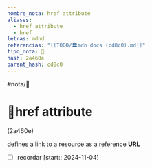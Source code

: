 ```yaml
---
nombre_nota: href attribute
aliases:
  - href attribute
  - href
letras: mdnd
referencias: "[[TODO/🏛️mdn docs (cd8c0).md]]"
tipo_nota: 📑
hash: 2a460e
parent_hash: cd8c0
---
```


#nota/📑

# 📑href attribute
<div class="hash">(2a460e)</div>

defines a link to a resource as a reference __URL__



- [ ] recordar  [start:: 2024-11-04]
